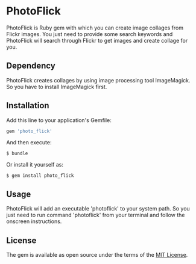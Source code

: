 # PhotoFlick

  PhotoFlick is Ruby gem with which you can create image collages from Flickr images. You just need to provide some search keywords and PhotoFlick will search through Flickr to get images and create collage for you. 

## Dependency

  PhotoFlick creates collages by using image processing tool ImageMagick. So you have to install ImageMagick first. 


## Installation

Add this line to your application's Gemfile:

```ruby
gem 'photo_flick'
```

And then execute:

    $ bundle

Or install it yourself as:

    $ gem install photo_flick

## Usage

  PhotoFlick will add an executable 'photoflick' to your system path. So you just need to run command 'photoflick' from your terminal and follow the onscreen instructions. 

## License

The gem is available as open source under the terms of the [MIT License](http://opensource.org/licenses/MIT).

